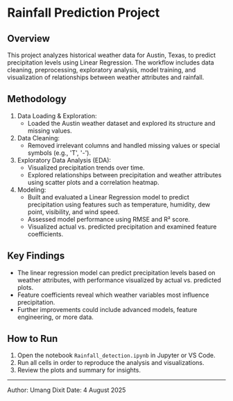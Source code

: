 # Rainfall Prediction Project

## Overview
This project analyzes historical weather data for Austin, Texas, to predict precipitation levels using Linear Regression. The workflow includes data cleaning, preprocessing, exploratory analysis, model training, and visualization of relationships between weather attributes and rainfall.

## Methodology
1. Data Loading & Exploration:
   - Loaded the Austin weather dataset and explored its structure and missing values.
2. Data Cleaning:
   - Removed irrelevant columns and handled missing values or special symbols (e.g., 'T', '-').
3. Exploratory Data Analysis (EDA):
   - Visualized precipitation trends over time.
   - Explored relationships between precipitation and weather attributes using scatter plots and a correlation heatmap.
4. Modeling:
   - Built and evaluated a Linear Regression model to predict precipitation using features such as temperature, humidity, dew point, visibility, and wind speed.
   - Assessed model performance using RMSE and R² score.
   - Visualized actual vs. predicted precipitation and examined feature coefficients.

## Key Findings
- The linear regression model can predict precipitation levels based on weather attributes, with performance visualized by actual vs. predicted plots.
- Feature coefficients reveal which weather variables most influence precipitation.
- Further improvements could include advanced models, feature engineering, or more data.

## How to Run
1. Open the notebook `Rainfall_detection.ipynb` in Jupyter or VS Code.
2. Run all cells in order to reproduce the analysis and visualizations.
3. Review the plots and summary for insights.

---

Author: Umang Dixit
Date: 4 August 2025
